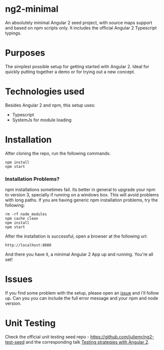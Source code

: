 # ng2-minimal
An absolutely minimal Angular 2 seed project, with source maps support and based on npm scripts only. It includes the official Angular 2 Typescript typings.

# Purposes

The simplest possible setup for getting started with Angular 2. Ideal for quickly putting together a demo or for trying out a new concept.

# Technologies used

Besides Angular 2 and npm, this setup uses:

- Typescript
- SystemJs for module loading 

# Installation 

After cloning the repo, run the following commands:

    npm install
    npm start 
    
### Installation Problems?

npm installations sometimes fail. Its better in general to upgrade your npm to version 3, specially if running on a windows box. This will avoid problems with long paths. If you are having generic npm installation problems, try the following:

    rm -rf node_modules
    npm cache clean
    npm install
    npm start
    
After the installation is successful, open a browser at the following url:

    http://localhost:8080
    
And there you have it, a minimal Angular 2 App up and running. You're all set!

# Issues

If you find some problem with the setup, please open an [issue](https://github.com/jhades/ng2-minimal/issues) and i'll follow up. Can you you can include the full error message and your npm and node version. 

# Unit Testing
Check the official unit testing seed repo - https://github.com/juliemr/ng2-test-seed and the corresponding talk [Testing strategies with Angular 2](https://www.youtube.com/watch?v=C0F2E-PRm44).


